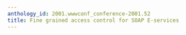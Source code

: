 ```yaml
---
anthology_id: 2001.wwwconf_conference-2001.52
title: Fine grained access control for SOAP E-services
---
```

